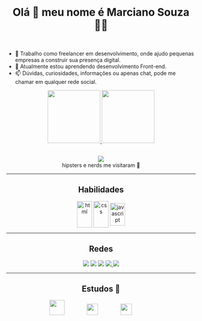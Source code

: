<h1 align='center'>
Olá  👋  meu nome é Marciano Souza   👨‍💻
  </h1>
<br>

<!--
**SouzaMe/SouzaMe** is a ✨ _special_ ✨ repository because its `README.md` (this file) appears on your GitHub profile.

Here are some ideas to get you started:-->

- 🔭 Trabalho como freelancer em desenvolvimento, onde ajudo pequenas empresas a construir sua presença digital.
- 🌱 Atualmente estou aprendendo desenvolvimento Front-end.
- 📫 Dúvidas, curiosidades, informações ou apenas chat, pode me chamar em qualquer rede social.
<div align="center">
  <a href="https://github.com/SouzaMe">
  <img height="140em" src="https://github-readme-stats.vercel.app/api?username=SouzaMe&show_icons=true&theme=dark&include_all_commits=true&count_private=true"/>
  <img height="140em" src="https://github-readme-stats.vercel.app/api/top-langs/?username=SouzaMe&layout=compact&langs_count=7&theme=dark"/>
</div>
  <br>
  <p align='center'>
  <a href="#"><img src="https://badges.pufler.dev/visits/SouzaMe/SouzaMe"></a> <br>  hipsters e nerds me visitaram 🙌 
  
  
 <hr>
  <h2 align = 'center'>Habilidades</h2>
    <div style="display: inline_block"> 
  <p align='center'>    
  <img align="center" alt="html" height="70" width="40"src="https://cdn.jsdelivr.net/gh/devicons/devicon/icons/html5/html5-original.svg">   
      
  <img align="center" alt="css" height="70" width="40" src="https://cdn.jsdelivr.net/gh/devicons/devicon/icons/css3/css3-original.svg">   
      
  <img align="center" alt="javascript" height="60" width="40" src="https://cdn.jsdelivr.net/gh/devicons/devicon/icons/javascript/javascript-plain.svg">      
 </div>
 
 <hr>
 <h2 align= 'center'>Redes</h2>
<p align='center'>
  <a href="https://twitter.com/S0uza_Me" target="_blank"><img src="https://img.shields.io/badge/Twitter-1DA1F2?style=for-the-badge&logo=twitter&logoColor=white" target="_blank"></a>
  <a href="https://instagram.com/mah_instag" target="_blank"><img src="https://img.shields.io/badge/Instagram-E4405F?style=for-the-badge&logo=instagram&logoColor=white" target="_blank"></a>
  <a href="https://www.linkedin.com/in/marciano-souza/" target="_blank"><img src="https://img.shields.io/badge/LinkedIn-0077B5?style=for-the-badge&logo=linkedin&logoColor=white" target="_blank"></a>
  <a href="mailto:m22.souza@gmail.com"><img src="https://img.shields.io/badge/Gmail-D14836?style=for-the-badge&logo=gmail&logoColor=white" destino ="_blank">
  </a>
  <a href="https://contate.me/SouzaMe" target="_blank"><img src="https://img.shields.io/badge/WhatsApp-25D366?style=for-the-badge&logo=whatsapp&logoColor=white" target="_blank">
  </a>
  </p>
  
  
  <hr>
  <h2 align="center">Estudos &#128214;&#65039;</h2>
  <p align="center">
      <img height="40" src="https://www.cursoemvideo.com/wp-content/uploads/2019/08/cursoemvideo-logo.png">
      &nbsp;&nbsp;&nbsp;&nbsp;&nbsp;&nbsp;&nbsp;&nbsp;&nbsp;&nbsp;&nbsp;&nbsp;&nbsp;
      <img height="30" src="https://hermes.digitalinnovation.one/assets/diome/logo.svg">
      &nbsp;&nbsp;&nbsp;&nbsp;&nbsp;&nbsp;&nbsp;&nbsp;&nbsp;&nbsp;&nbsp;&nbsp;&nbsp;
      <img height="30" src="https://www.rocketseat.com.br/_next/image?url=%2Fassets%2Flogos%2Frocketseat.svg&w=256&q=100">
      &nbsp;&nbsp;&nbsp;&nbsp;&nbsp;&nbsp;&nbsp;&nbsp;&nbsp;&nbsp;&nbsp;&nbsp;&nbsp;    
  </p>
  




 
